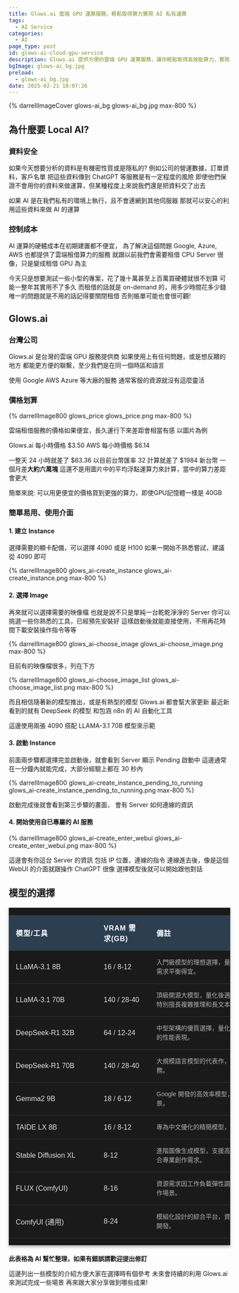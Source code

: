 ```yaml
---
title: Glows.ai 雲端 GPU 運算服務，輕鬆取得算力實現 AI 私有運算
tags:
  - AI Service
categories:
  - AI
page_type: post
id: glows-ai-cloud-gpu-service
description: Glows.ai 提供方便的雲端 GPU 運算服務，讓你輕鬆取得高效能算力，實現 AI 私有化運算。無需自建機房，即可享有穩定、安全的 GPU 資源，是企業和個人開發 AI 應用的最佳選擇。
bgImage: glows-ai_bg.jpg
preload:
  - glows-ai_bg.jpg
date: 2025-02-21 18:07:26
---
```


{% darrellImageCover glows-ai_bg glows-ai_bg.jpg max-800 %}

## 為什麼要 Local AI?

### 資料安全

如果今天想要分析的資料是有機密性質或是隱私的?
例如公司的營運數據，訂單資料，客戶名單
把這些資料傳到 ChatGPT 等服務是有一定程度的風險
即使他們保證不會用你的資料來做運算，但某種程度上來說我們還是把資料交了出去

如果 AI 是在我們私有的環境上執行，且不會連網到其他伺服器
那就可以安心的利用這些資料來做 AI 的運算

### 控制成本

AI 運算的硬體成本在初期建置都不便宜，
為了解決這個問題
Google, Azure, AWS 也都提供了雲端租借算力的服務
就跟以前我們會需要租借 CPU Server 很像，只是變成租借 GPU 為主

今天只是想要測試一些小型的專案，花了幾十萬甚至上百萬買硬體就很不划算
可能一整年其實用不了多久
而租借的話就是 on-demand 的，用多少時間花多少錢
唯一的問題就是不用的話記得要關閉租借
否則帳單可能也會很可觀!

## Glows.ai

### 台灣公司

Glows.ai 是台灣的雲端 GPU 服務提供商
如果使用上有任何問題，或是想反饋的地方
都能更方便的聯繫，至少我們是在同一個時區和語言

使用 Google AWS Azure 等大廠的服務
通常客服的資源就沒有這麼靈活

### 價格划算

{% darrellImage800 glows_price glows_price.png max-800 %}

雲端租借服務的價格如果便宜，長久運行下來差距會相當有感
以圖片為例

Glows.ai 每小時價格 $3.50
AWS 每小時價格 $6.14

一整天 24 小時就差了 $63.36 
以目前台幣匯率 32 計算就差了 $1984 新台幣
一個月差**大約六萬塊**
這還不是用圖片中的平均浮點運算力來計算，當中的算力差距會更大

簡單來說: 可以用更便宜的價格買到更強的算力，即使GPU記憶體一樣是 40GB

### 簡單易用、使用介面

#### 1. 建立 Instance

選擇需要的顯卡配備，可以選擇 4090 或是 H100
如果一開始不熟悉嘗試，建議從 4090 即可

{% darrellImage800 glows_ai-create_instance glows_ai-create_instance.png max-800 %}


#### 2. 選擇 Image

再來就可以選擇需要的映像檔
也就是說不只是單純一台乾乾淨淨的 Server
你可以挑選一些你熟悉的工具，已經預先安裝好
這樣啟動後就能直接使用，不用再花時間下載安裝操作指令等等


{% darrellImage800 glows_ai-choose_image glows_ai-choose_image.png max-800 %}

目前有的映像檔很多，列在下方

{% darrellImage800 glows_ai-choose_image_list glows_ai-choose_image_list.png max-800 %}

而且相信隨著新的模型推出，或是有熱型的模型
Glows.ai 都會幫大家更新
最近新看到的就有 DeepSeek 的模型
和包涵 n8n 的 AI 自動化工具

這邊使用兩張 4090 搭配 LLAMA-3.1 70B 模型來示範

#### 3. 啟動 Instance

前面兩步驟都選擇完並啟動後，就會看到 Server 顯示 Pending 啟動中
這邊通常在一分鐘內就能完成，大部分經驗上都在 30 秒內

{% darrellImage800 glows_ai-create_instance_pending_to_running glows_ai-create_instance_pending_to_running.png max-800 %}

啟動完成後就會看到第三步驟的畫面，
會有 Server 如何連線的資訊

#### 4. 開始使用自已專屬的 AI 服務

{% darrellImage800 glows_ai-create_enter_webui glows_ai-create_enter_webui.png max-800 %}

這邊會有你這台 Server 的資訊
包括 IP 位置，連線的指令
連線進去後，像是這個 WebUI 的介面就跟操作 ChatGPT 很像
選擇模型後就可以開始跟他對話


## 模型的選擇
<style>
    .grok-table-container {
        max-width: 1000px;
        margin: 20px auto;
        font-family: 'Arial', sans-serif;
        background-color: #1a1a1a;
        box-shadow: 0 4px 6px rgba(0, 0, 0, 0.3);
        overflow-x: auto;
    }

    .grok-table {
        width: 100%;
        border-collapse: collapse;
        font-size: 16px;
        min-width: 800px;
        table-layout: fixed;
    }

    .grok-table th,
    .grok-table td {
        padding: 16px;
        text-align: left;
        border-bottom: 1px solid #333;
    }

    .grok-table th {
        background-color: #2c3e50;
        color: #ffffff;
        font-weight: bold;
        text-transform: uppercase;
        letter-spacing: 1px;
    }

    .grok-table-container .grok-table tbody tr {
        background-color: #1a1a1a !important;
    }

    .grok-table-container .grok-table tr:hover {
        background-color: #2d2d2d !important;
        transition: background-color 0.3s ease;
    }

    .grok-table td {
        color: #e0e0e0;
    }

    .grok-table td:nth-child(3) {
        font-size: 14px;
        color: #b0b0b0;
        line-height: 1.5;
    }

    .grok-table th:nth-child(1),
    .grok-table td:nth-child(1) {
        width: 25%;
    }
    .grok-table th:nth-child(2),
    .grok-table td:nth-child(2) {
        width: 15%;
    }
    .grok-table th:nth-child(3),
    .grok-table td:nth-child(3) {
        width: 60%;
    }

    @media (max-width: 768px) {
        .grok-table-container {
            margin: 10px 0;
            width: 100%;
            box-shadow: none;
        }

        .grok-table th,
        .grok-table td {
            padding: 12px 8px;
            font-size: 14px;
        }

        .grok-table td:nth-child(3) {
            font-size: 13px;
        }

        .grok-table th:nth-child(1),
        .grok-table td:nth-child(1) {
            width: 30%;
        }
        .grok-table th:nth-child(2),
        .grok-table td:nth-child(2) {
            width: 20%;
        }
        .grok-table th:nth-child(3),
        .grok-table td:nth-child(3) {
            width: 50%;
        }
    }
</style>
<div class="grok-table-container" itemscope itemtype="https://schema.org/Table">
<meta itemprop="about" content="AI 模型硬體需求比較表">
        <table class="grok-table">
            <thead>
                <tr>
                    <th>模型/工具</th>
                    <th>VRAM 需求(GB)</th>
                    <th>備註</th>
                </tr>
            </thead>
            <tbody>
                <tr>
                    <td>LLaMA-3.1 8B</td>
                    <td>16 / 8-12</td>
                    <td>入門級模型的理想選擇，量化後僅需 12GB 顯卡即可運行，性能與資源需求平衡得宜。</td>
                </tr>
                <tr>
                    <td>LLaMA-3.1 70B</td>
                    <td>140 / 28-40</td>
                    <td>頂級開源大模型，量化後適用於 40GB+ 顯卡。出色的多語言處理能力，特別擅長複雜推理和長文本理解。</td>
                </tr>
                <tr>
                    <td>DeepSeek-R1 32B</td>
                    <td>64 / 12-24</td>
                    <td>中型架構的優質選擇，量化後在 24GB 顯卡上運行順暢，提供穩定可靠的性能表現。</td>
                </tr>
                <tr>
                    <td>DeepSeek-R1 70B</td>
                    <td>140 / 28-40</td>
                    <td>大規模語言模型的代表作，量化優化後資源需求適中，適合處理複雜任務。</td>
                </tr>
                <tr>
                    <td>Gemma2 9B</td>
                    <td>18 / 6-12</td>
                    <td>Google 開發的高效率模型，12GB 顯卡即可運行，適合輕量級應用場景。</td>
                </tr>
                <tr>
                    <td>TAIDE LX 8B</td>
                    <td>16 / 8-12</td>
                    <td>專為中文優化的精簡模型，量化後資源佔用低，中文處理能力出色。</td>
                </tr>
                <tr>
                    <td>Stable Diffusion XL</td>
                    <td>8-12</td>
                    <td>進階圖像生成模型，支援高品質輸出，顯存需求隨解析度提升而增加。適合專業創作需求。</td>
                </tr>
                <tr>
                    <td>FLUX (ComfyUI)</td>
                    <td>8-16</td>
                    <td>資源需求因工作負載彈性調整，提供多樣化的圖像處理功能，適合各類創作場景。</td>
                </tr>
                <tr>
                    <td>ComfyUI (通用)</td>
                    <td>8-24</td>
                    <td>模組化設計的綜合平台，資源需求取決於載入模型，支援客製化工作流程開發。</td>
                </tr>
            </tbody>
        </table>
    </div>

**此表格為 AI 幫忙整理，如果有錯誤請歡迎提出修訂**

這邊列出一些模型的介紹方便大家在選擇時有個參考
未來會持續的利用 Glows.ai 來測試完成一些場景
再來跟大家分享做到哪些成果!

